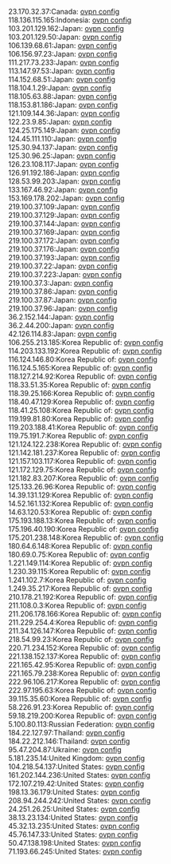 23.170.32.37:Canada: [ovpn config](vpn/23_170_32_37.ovpn)  
118.136.115.165:Indonesia: [ovpn config](vpn/118_136_115_165.ovpn)  
103.201.129.162:Japan: [ovpn config](vpn/103_201_129_162.ovpn)  
103.201.129.50:Japan: [ovpn config](vpn/103_201_129_50.ovpn)  
106.139.68.61:Japan: [ovpn config](vpn/106_139_68_61.ovpn)  
106.156.97.23:Japan: [ovpn config](vpn/106_156_97_23.ovpn)  
111.217.73.233:Japan: [ovpn config](vpn/111_217_73_233.ovpn)  
113.147.97.53:Japan: [ovpn config](vpn/113_147_97_53.ovpn)  
114.152.68.51:Japan: [ovpn config](vpn/114_152_68_51.ovpn)  
118.104.1.29:Japan: [ovpn config](vpn/118_104_1_29.ovpn)  
118.105.63.88:Japan: [ovpn config](vpn/118_105_63_88.ovpn)  
118.153.81.186:Japan: [ovpn config](vpn/118_153_81_186.ovpn)  
121.109.144.36:Japan: [ovpn config](vpn/121_109_144_36.ovpn)  
122.23.9.85:Japan: [ovpn config](vpn/122_23_9_85.ovpn)  
124.25.175.149:Japan: [ovpn config](vpn/124_25_175_149.ovpn)  
124.45.111.110:Japan: [ovpn config](vpn/124_45_111_110.ovpn)  
125.30.94.137:Japan: [ovpn config](vpn/125_30_94_137.ovpn)  
125.30.96.25:Japan: [ovpn config](vpn/125_30_96_25.ovpn)  
126.23.108.117:Japan: [ovpn config](vpn/126_23_108_117.ovpn)  
126.91.192.186:Japan: [ovpn config](vpn/126_91_192_186.ovpn)  
128.53.99.203:Japan: [ovpn config](vpn/128_53_99_203.ovpn)  
133.167.46.92:Japan: [ovpn config](vpn/133_167_46_92.ovpn)  
153.169.178.202:Japan: [ovpn config](vpn/153_169_178_202.ovpn)  
219.100.37.109:Japan: [ovpn config](vpn/219_100_37_109.ovpn)  
219.100.37.129:Japan: [ovpn config](vpn/219_100_37_129.ovpn)  
219.100.37.144:Japan: [ovpn config](vpn/219_100_37_144.ovpn)  
219.100.37.169:Japan: [ovpn config](vpn/219_100_37_169.ovpn)  
219.100.37.172:Japan: [ovpn config](vpn/219_100_37_172.ovpn)  
219.100.37.176:Japan: [ovpn config](vpn/219_100_37_176.ovpn)  
219.100.37.193:Japan: [ovpn config](vpn/219_100_37_193.ovpn)  
219.100.37.22:Japan: [ovpn config](vpn/219_100_37_22.ovpn)  
219.100.37.223:Japan: [ovpn config](vpn/219_100_37_223.ovpn)  
219.100.37.3:Japan: [ovpn config](vpn/219_100_37_3.ovpn)  
219.100.37.86:Japan: [ovpn config](vpn/219_100_37_86.ovpn)  
219.100.37.87:Japan: [ovpn config](vpn/219_100_37_87.ovpn)  
219.100.37.96:Japan: [ovpn config](vpn/219_100_37_96.ovpn)  
36.2.152.144:Japan: [ovpn config](vpn/36_2_152_144.ovpn)  
36.2.44.200:Japan: [ovpn config](vpn/36_2_44_200.ovpn)  
42.126.114.83:Japan: [ovpn config](vpn/42_126_114_83.ovpn)  
106.255.213.185:Korea Republic of: [ovpn config](vpn/106_255_213_185.ovpn)  
114.203.133.192:Korea Republic of: [ovpn config](vpn/114_203_133_192.ovpn)  
116.124.146.80:Korea Republic of: [ovpn config](vpn/116_124_146_80.ovpn)  
116.124.5.165:Korea Republic of: [ovpn config](vpn/116_124_5_165.ovpn)  
118.127.214.92:Korea Republic of: [ovpn config](vpn/118_127_214_92.ovpn)  
118.33.51.35:Korea Republic of: [ovpn config](vpn/118_33_51_35.ovpn)  
118.39.25.166:Korea Republic of: [ovpn config](vpn/118_39_25_166.ovpn)  
118.40.47.129:Korea Republic of: [ovpn config](vpn/118_40_47_129.ovpn)  
118.41.25.108:Korea Republic of: [ovpn config](vpn/118_41_25_108.ovpn)  
119.199.81.80:Korea Republic of: [ovpn config](vpn/119_199_81_80.ovpn)  
119.203.188.41:Korea Republic of: [ovpn config](vpn/119_203_188_41.ovpn)  
119.75.191.7:Korea Republic of: [ovpn config](vpn/119_75_191_7.ovpn)  
121.124.122.238:Korea Republic of: [ovpn config](vpn/121_124_122_238.ovpn)  
121.142.181.237:Korea Republic of: [ovpn config](vpn/121_142_181_237.ovpn)  
121.157.103.117:Korea Republic of: [ovpn config](vpn/121_157_103_117.ovpn)  
121.172.129.75:Korea Republic of: [ovpn config](vpn/121_172_129_75.ovpn)  
121.182.83.207:Korea Republic of: [ovpn config](vpn/121_182_83_207.ovpn)  
125.133.26.96:Korea Republic of: [ovpn config](vpn/125_133_26_96.ovpn)  
14.39.131.129:Korea Republic of: [ovpn config](vpn/14_39_131_129.ovpn)  
14.52.161.132:Korea Republic of: [ovpn config](vpn/14_52_161_132.ovpn)  
14.63.120.53:Korea Republic of: [ovpn config](vpn/14_63_120_53.ovpn)  
175.193.188.13:Korea Republic of: [ovpn config](vpn/175_193_188_13.ovpn)  
175.196.40.190:Korea Republic of: [ovpn config](vpn/175_196_40_190.ovpn)  
175.201.238.148:Korea Republic of: [ovpn config](vpn/175_201_238_148.ovpn)  
180.64.6.148:Korea Republic of: [ovpn config](vpn/180_64_6_148.ovpn)  
180.69.0.75:Korea Republic of: [ovpn config](vpn/180_69_0_75.ovpn)  
1.221.149.114:Korea Republic of: [ovpn config](vpn/1_221_149_114.ovpn)  
1.230.39.115:Korea Republic of: [ovpn config](vpn/1_230_39_115.ovpn)  
1.241.102.7:Korea Republic of: [ovpn config](vpn/1_241_102_7.ovpn)  
1.249.35.217:Korea Republic of: [ovpn config](vpn/1_249_35_217.ovpn)  
210.178.21.192:Korea Republic of: [ovpn config](vpn/210_178_21_192.ovpn)  
211.108.0.3:Korea Republic of: [ovpn config](vpn/211_108_0_3.ovpn)  
211.206.178.166:Korea Republic of: [ovpn config](vpn/211_206_178_166.ovpn)  
211.229.254.4:Korea Republic of: [ovpn config](vpn/211_229_254_4.ovpn)  
211.34.126.147:Korea Republic of: [ovpn config](vpn/211_34_126_147.ovpn)  
218.54.99.23:Korea Republic of: [ovpn config](vpn/218_54_99_23.ovpn)  
220.71.234.152:Korea Republic of: [ovpn config](vpn/220_71_234_152.ovpn)  
221.138.152.137:Korea Republic of: [ovpn config](vpn/221_138_152_137.ovpn)  
221.165.42.95:Korea Republic of: [ovpn config](vpn/221_165_42_95.ovpn)  
221.165.79.238:Korea Republic of: [ovpn config](vpn/221_165_79_238.ovpn)  
222.96.106.217:Korea Republic of: [ovpn config](vpn/222_96_106_217.ovpn)  
222.97.195.63:Korea Republic of: [ovpn config](vpn/222_97_195_63.ovpn)  
39.115.35.60:Korea Republic of: [ovpn config](vpn/39_115_35_60.ovpn)  
58.226.91.23:Korea Republic of: [ovpn config](vpn/58_226_91_23.ovpn)  
59.18.219.200:Korea Republic of: [ovpn config](vpn/59_18_219_200.ovpn)  
5.100.80.113:Russian Federation: [ovpn config](vpn/5_100_80_113.ovpn)  
184.22.127.97:Thailand: [ovpn config](vpn/184_22_127_97.ovpn)  
184.22.212.146:Thailand: [ovpn config](vpn/184_22_212_146.ovpn)  
95.47.204.87:Ukraine: [ovpn config](vpn/95_47_204_87.ovpn)  
5.181.235.14:United Kingdom: [ovpn config](vpn/5_181_235_14.ovpn)  
104.218.54.137:United States: [ovpn config](vpn/104_218_54_137.ovpn)  
161.202.144.236:United States: [ovpn config](vpn/161_202_144_236.ovpn)  
172.107.219.42:United States: [ovpn config](vpn/172_107_219_42.ovpn)  
198.13.36.179:United States: [ovpn config](vpn/198_13_36_179.ovpn)  
208.94.244.242:United States: [ovpn config](vpn/208_94_244_242.ovpn)  
24.251.26.25:United States: [ovpn config](vpn/24_251_26_25.ovpn)  
38.13.23.134:United States: [ovpn config](vpn/38_13_23_134.ovpn)  
45.32.13.235:United States: [ovpn config](vpn/45_32_13_235.ovpn)  
45.76.147.33:United States: [ovpn config](vpn/45_76_147_33.ovpn)  
50.47.138.198:United States: [ovpn config](vpn/50_47_138_198.ovpn)  
71.193.66.245:United States: [ovpn config](vpn/71_193_66_245.ovpn)  
